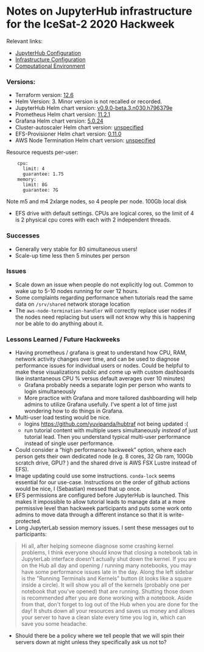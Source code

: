 # Notes on JupyterHub infrastructure for the IceSat-2 2020 Hackweek

Relevant links:
- [JupyterHub Configuration](https://github.com/ICESAT-2HackWeek/jupyterhub-2020)
- [Infrastructure Configuration](https://github.com/ICESAT-2HackWeek/terraform-deploy/tree/master)
- [Computational Environment](https://github.com/ICESAT-2HackWeek/jupyter-image-2020 )

### Versions:
- Terraform version: [12.6](https://github.com/ICESAT-2HackWeek/terraform-deploy/blob/master/aws/main.tf#L2)
- Helm Version: 3. Minor version is not recalled or recorded.
- JupyterHub Helm chart version: [v0.9.0-beta.3.n030.h796379e](https://github.com/ICESAT-2HackWeek/jupyterhub-2020/blob/staging/hub/requirements.yaml)
- Prometheus Helm chart version: [11.2.1](https://github.com/ICESAT-2HackWeek/terraform-deploy/blob/master/aws/monitoring.tf#L25)
- Grafana Helm chart version: [5.0.24](https://github.com/ICESAT-2HackWeek/terraform-deploy/blob/master/aws/monitoring.tf#L44)
- Cluster-autoscaler Helm chart version: [unspecified](https://github.com/ICESAT-2HackWeek/terraform-deploy/blob/master/aws/autoscaler.tf#L68)
- EFS-Provisioner Helm chart version: [0.11.0](https://github.com/ICESAT-2HackWeek/terraform-deploy/blob/master/aws/efs.tf#L53)
- AWS Node Termination Helm chart version: [unspecified](https://github.com/ICESAT-2HackWeek/terraform-deploy/blob/master/aws/aws-node-termination-handler.tf#L10)

Resource requests per-user:
```
    cpu:
      limit: 4
      guarantee: 1.75
    memory:
      limit: 8G
      guarantee: 7G
```

Note m5 and m4 2xlarge nodes, so 4 people per node. 100Gb local disk
+ EFS drive with default settings. CPUs are logical cores, so the
limit of 4 is 2 physical cpu cores with each with 2 independent
threads.

### Successes
- Generally very stable for 80 simultaneous users! 
- Scale-up time less then 5 minutes per person

### Issues
- Scale down an issue when people do not explicitly log out. Common
to wake up to 5-10 nodes running for over 12 hours. 
- Some complaints regarding performance when tutorials read the same
data on `/srv/shared` network storage location
- The `aws-node-termination-handler` will correctly replace user
nodes if the nodes need replacing but users will not know why this is
happening nor be able to do anything about it.

### Lessons Learned / Future Hackweeks

- Having prometheus / grafana is great to understand how CPU, RAM,
network activity changes over time, and can be used to diagnose
performance issues for individual users or nodes. Could be helpful to
make these visualizations public and come up with custom dashboards 
like instantaneous CPU % versus default averages over 10 minutes)
  - Grafana probably needs a separate login per person who wants to
  login simultaneously
  - More practice with Grafana and more tailored dashboarding will
  help admins to utilize Grafana usefully. I’ve spent a lot of time
  just wondering how to do things in Grafana.
- Multi-user load testing would be nice.
  - logins https://github.com/yuvipanda/hubtraf not being updated :( 
  - run tutorial content with multiple users simultaneously *instead*
  of just tutorial lead. Then you understand typical multi-user
  performance instead of single user performance.
- Could consider a “high performance hackweek” option, where each
person gets their own dedicated node (e.g. 8 cores, 32 Gb ram, 100Gb
scratch drive, GPU? ) and the shared drive is AWS FSX Lustre instead
of EFS).
- Image updating could use some instructions. `conda-lock` seems
essential for our use-case. Instructions on the order of github
actions would be nice, I (Sebastian) messed that up once.
- EFS permissions are configured before JupyterHub is launched. This
makes it impossible to allow tutorial leads to manage data at a more
permissive level than hackweek participants and puts some work onto
admins to move data through a different instance so that it is
write-protected.
- Long JupyterLab session memory issues. I sent these messages out
to participants:

> Hi all, after helping someone diagnose some crashing kernel
problems, I think everyone should know that closing a notebook tab in
JupyterLab interface doesn't actually shut down the kernel. If you
are on the Hub all day and opening / running many notebooks, you may
have some performance issues late in the day.
> Along the left sidebar is the "Running Terminals and Kernels"
button (it looks like a square inside a circle). It will show you all
of the kernels (probably one per notebook that you've opened) that
are running. Shutting those down is recommended after you are done
working with a notebook.
> Aside from that, don't forget to log out of the Hub when you are
done for the day! It shuts down all your resources and saves us money
and allows your server to have a clean slate every time you log in,
which can save you some headache.
- Should there be a policy where we tell people that we will spin
their servers down at night unless they specifically ask us not to?
